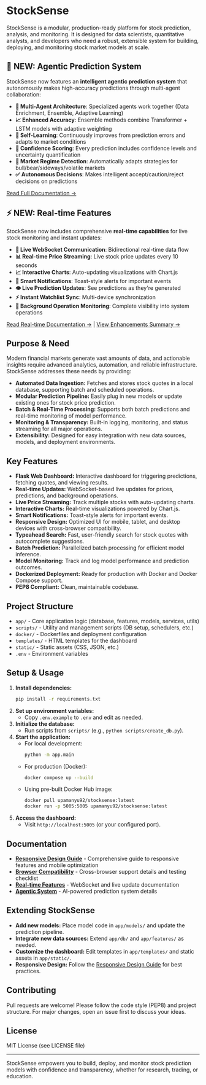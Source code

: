 # StockSense

StockSense is a modular, production-ready platform for stock prediction, analysis, and monitoring. It is designed for data scientists, quantitative analysts, and developers who need a robust, extensible system for building, deploying, and monitoring stock market models at scale.

## 🚀 NEW: Agentic Prediction System

StockSense now features an **intelligent agentic prediction system** that autonomously makes high-accuracy predictions through multi-agent collaboration:

- **🤖 Multi-Agent Architecture**: Specialized agents work together (Data Enrichment, Ensemble, Adaptive Learning)
- **📈 Enhanced Accuracy**: Ensemble methods combine Transformer + LSTM models with adaptive weighting
- **🧠 Self-Learning**: Continuously improves from prediction errors and adapts to market conditions
- **🎯 Confidence Scoring**: Every prediction includes confidence levels and uncertainty quantification
- **🔄 Market Regime Detection**: Automatically adapts strategies for bull/bear/sideways/volatile markets
- **✅ Autonomous Decisions**: Makes intelligent accept/caution/reject decisions on predictions

[Read Full Documentation →](docs/AGENTIC_SYSTEM.md)

## ⚡ NEW: Real-time Features

StockSense now includes comprehensive **real-time capabilities** for live stock monitoring and instant updates:

- **🔴 Live WebSocket Communication**: Bidirectional real-time data flow
- **📊 Real-time Price Streaming**: Live stock price updates every 10 seconds
- **📈 Interactive Charts**: Auto-updating visualizations with Chart.js
- **🔔 Smart Notifications**: Toast-style alerts for important events
- **👁️ Live Prediction Updates**: See predictions as they're generated
- **⚡ Instant Watchlist Sync**: Multi-device synchronization
- **📡 Background Operation Monitoring**: Complete visibility into system operations

[Read Real-time Documentation →](docs/REALTIME_FEATURES.md) | [View Enhancements Summary →](docs/REALTIME_ENHANCEMENTS.md)

## Purpose & Need

Modern financial markets generate vast amounts of data, and actionable insights require advanced analytics, automation, and reliable infrastructure. StockSense addresses these needs by providing:

- **Automated Data Ingestion:** Fetches and stores stock quotes in a local database, supporting batch and scheduled operations.
- **Modular Prediction Pipeline:** Easily plug in new models or update existing ones for stock price prediction.
- **Batch & Real-Time Processing:** Supports both batch predictions and real-time monitoring of model performance.
- **Monitoring & Transparency:** Built-in logging, monitoring, and status streaming for all major operations.
- **Extensibility:** Designed for easy integration with new data sources, models, and deployment environments.

## Key Features
- **Flask Web Dashboard:** Interactive dashboard for triggering predictions, fetching quotes, and viewing results.
- **Real-time Updates:** WebSocket-based live updates for prices, predictions, and background operations.
- **Live Price Streaming:** Track multiple stocks with auto-updating charts.
- **Interactive Charts:** Real-time visualizations powered by Chart.js.
- **Smart Notifications:** Toast-style alerts for important events.
- **Responsive Design:** Optimized UI for mobile, tablet, and desktop devices with cross-browser compatibility.
- **Typeahead Search:** Fast, user-friendly search for stock quotes with autocomplete suggestions.
- **Batch Prediction:** Parallelized batch processing for efficient model inference.
- **Model Monitoring:** Track and log model performance and prediction outcomes.
- **Dockerized Deployment:** Ready for production with Docker and Docker Compose support.
- **PEP8 Compliant:** Clean, maintainable codebase.

## Project Structure
- `app/` - Core application logic (database, features, models, services, utils)
- `scripts/` - Utility and management scripts (DB setup, schedulers, etc.)
- `docker/` - Dockerfiles and deployment configuration
- `templates/` - HTML templates for the dashboard
- `static/` - Static assets (CSS, JSON, etc.)
- `.env` - Environment variables

## Setup & Usage
1. **Install dependencies:**
   ```bash
   pip install -r requirements.txt
   ```
2. **Set up environment variables:**
   - Copy `.env.example` to `.env` and edit as needed.
3. **Initialize the database:**
   - Run scripts from `scripts/` (e.g., `python scripts/create_db.py`).
4. **Start the application:**
   - For local development:
     ```bash
     python -m app.main
     ```
   - For production (Docker):
     ```bash
     docker compose up --build
     ```
   - Using pre-built Docker Hub image:
     ```bash
     docker pull upamanyu92/stocksense:latest
     docker run -p 5005:5005 upamanyu92/stocksense:latest
     ```
5. **Access the dashboard:**
   - Visit `http://localhost:5005` (or your configured port).

## Documentation

- **[Responsive Design Guide](docs/RESPONSIVE_DESIGN.md)** - Comprehensive guide to responsive features and mobile optimization
- **[Browser Compatibility](docs/BROWSER_COMPATIBILITY.md)** - Cross-browser support details and testing checklist
- **[Real-time Features](docs/REALTIME_FEATURES.md)** - WebSocket and live update documentation
- **[Agentic System](docs/AGENTIC_SYSTEM.md)** - AI-powered prediction system details

## Extending StockSense
- **Add new models:** Place model code in `app/models/` and update the prediction pipeline.
- **Integrate new data sources:** Extend `app/db/` and `app/features/` as needed.
- **Customize the dashboard:** Edit templates in `app/templates/` and static assets in `app/static/`.
- **Responsive Design:** Follow the [Responsive Design Guide](docs/RESPONSIVE_DESIGN.md) for best practices.

## Contributing
Pull requests are welcome! Please follow the code style (PEP8) and project structure. For major changes, open an issue first to discuss your ideas.

## License
MIT License (see LICENSE file)

---

StockSense empowers you to build, deploy, and monitor stock prediction models with confidence and transparency, whether for research, trading, or education.
